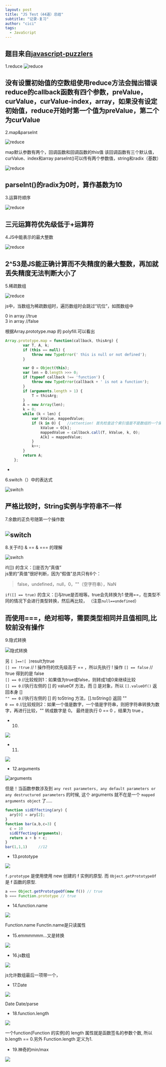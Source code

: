 ```yaml
---
layout: post
title: "JS Test（44道）总结"
subtitle: "记录-复习"
author: "cici"
tags:
  - JavaScript
---
```


题目来自[javascript-puzzlers](https://javascript-puzzlers.herokuapp.com/)
- 
1.reduce
![reduce](//upload-images.jianshu.io/upload_images/6854214-44382c2e64a4ed65.png?imageMogr2/auto-orient/strip%7CimageView2/2/w/1240)

没有设置初始值的空数组使用reduce方法会抛出错误
reduce的callback函数有四个参数，preValue，curValue，curValue-index，array，如果没有设定初始值，reduce开始时第一个值为preValue，第二个为curValue
- 
2.map&parseInt

![reduce](//upload-images.jianshu.io/upload_images/6854214-b1b614cf1089e0cd.png?imageMogr2/auto-orient/strip%7CimageView2/2/w/1240)

map默认参数有两个，回调函数和回调函数的this值
该回调函数有三个默认值，curValue、index和array
parseInt()可以传有两个参数值，string和radix（基数）

![reduce](//upload-images.jianshu.io/upload_images/6854214-4905e3195b0cde2e.png?imageMogr2/auto-orient/strip%7CimageView2/2/w/1240)

parseInt()的radix为0时，算作基数为10
- 
3.运算符顺序

![reduce](//upload-images.jianshu.io/upload_images/6854214-768facb1294bd486.png?imageMogr2/auto-orient/strip%7CimageView2/2/w/1240)

三元运算符优先级低于+运算符
- 
4.JS中能表示的最大整数

![reduce](//upload-images.jianshu.io/upload_images/6854214-5d2c9c7a311f8ef4.png?imageMogr2/auto-orient/strip%7CimageView2/2/w/1240)

2^53是JS能正确计算而不失精度的最大整数，再加就丢失精度无法判断大小了
- 
5.稀疏数组

![reduce](//upload-images.jianshu.io/upload_images/6854214-6c95b364986f85b4.png?imageMogr2/auto-orient/strip%7CimageView2/2/w/1240)

js中，当数组为稀疏数组时，遍历数组时会跳过“坑位”，如图数组中

0 in array //true <br>
3 in array //false

根据Array.prototype.map 的 polyfill.可以看出

```javascript
Array.prototype.map = function(callback, thisArg) {
        var T, A, k;
        if (this == null) {
            throw new TypeError(' this is null or not defined');
        }

        var O = Object(this);
        var len = O.length >>> 0;
        if (typeof callback !== 'function') {
            throw new TypeError(callback + ' is not a function');
        }
        if (arguments.length > 1) {
            T = thisArg;
        }
        A = new Array(len);
        k = 0;
        while (k < len) {
            var kValue, mappedValue;
            if (k in O) {   //attention! 首先检查这个索引值是不是数组的一个属性
                kValue = O[k];
                mappedValue = callback.call(T, kValue, k, O);
                A[k] = mappedValue;
            }
            k++;
        }
        return A;
    };
```
- 
6.switch（）中的表达式

![switch](//upload-images.jianshu.io/upload_images/6854214-4a0c6c3bcb3a6d4c.png?imageMogr2/auto-orient/strip%7CimageView2/2/w/1240)

严格比较时，String实例与字符串不一样
- 
7.余数的正负号随第一个操作数

![switch](//upload-images.jianshu.io/upload_images/6854214-ccb065945cbaaea2.png?imageMogr2/auto-orient/strip%7CimageView2/2/w/1240)
- 
8.关于if() & == & === 的理解

![switch](//upload-images.jianshu.io/upload_images/6854214-4940e090bf998827.png?imageMogr2/auto-orient/strip%7CimageView2/2/w/1240)

if([]) 的含义：[]是否为“真值”<br>
js里的“真值”很好判断，因为“假值”总共只有6个：
> false，undefined，null，0，""（空字符串），NaN

`if([] == true)` 的含义：[]与true是否相等。true会先转换为1
使用==，在类型不同的情况下会进行类型转换，然后再比较，
（注意`null==undefined`）

而使用===，绝对相等，需要类型相同并且值相同,比较前没有操作
- 
9.隐式转换

![隐式转换](//upload-images.jianshu.io/upload_images/6854214-3aea94dc5f314fcc.png?imageMogr2/auto-orient/strip%7CimageView2/2/w/1240)

另 `[ ]==![ ]`result为true<br>
`[] == !true` // ! 操作符的优先级高于 == ，所以先执行 ! 操作
`[] == false` // !true 得到的是 false<br>
`[] == 0` //比较规则1：如果值为true或false，则转成1或0来继续比较<br>
`[] == 0` //执行左侧的 [] 的 valueOf 方法，而 [] 是对象，所以 `[].valueOf()` 返回本身 []<br>
`"" == 0` //执行左侧的 [] 的 toString 方法，[].toString() 返回 ""<br>
`0 == 0` //比较规则2：如果一个值是数字，一个值是字符串，则把字符串转换为数字，再进行比较，"" 转成数字是 0。
最终是执行 0 == 0 ，结果为 true 。<br>

- 10.

![](//upload-images.jianshu.io/upload_images/6854214-1e7e8182ae7445c5.png?imageMogr2/auto-orient/strip%7CimageView2/2/w/1240)

- 11.

![](//upload-images.jianshu.io/upload_images/6854214-0cbe1272ecd3e1ba.png?imageMogr2/auto-orient/strip%7CimageView2/2/w/1240)

- 12.arguments

![arguments](//upload-images.jianshu.io/upload_images/6854214-57a9e9952909e239.png?imageMogr2/auto-orient/strip%7CimageView2/2/w/1240)

但是！当函数参数涉及到 `any rest parameters, any default parameters or any destructured parameters` 的时候, 这个 arguments 就不在是一个 `mapped arguments object` 了.....

```javascript
function sidEffecting(ary) {
  ary[0] = ary[2];
}
function bar(a,b,c=3) {
  c = 10
  sidEffecting(arguments);
  return a + b + c;
}
bar(1,1,1)     //12
```

- 13.prototype

![](//upload-images.jianshu.io/upload_images/6854214-2c14ac0283724346.png?imageMogr2/auto-orient/strip%7CimageView2/2/w/1240)

`f.prototype` 是使用使用 new 创建的 f 实例的原型. 而 `Object.getPrototypeOf` 是 f 函数的原型.

```javascript
a === Object.getPrototypeOf(new f()) // true
b === Function.prototype // true
```

- 14.function.name

![](//upload-images.jianshu.io/upload_images/6854214-681fde7332a8ef20.png?imageMogr2/auto-orient/strip%7CimageView2/2/w/1240)

Function.name
Functin.name是只读属性

- 15.emmmmmm...又是转换

![](//upload-images.jianshu.io/upload_images/6854214-5dabf41c38656d64.png?imageMogr2/auto-orient/strip%7CimageView2/2/w/1240)

- 16.js数组

![](//upload-images.jianshu.io/upload_images/6854214-0c701ff940223065.png?imageMogr2/auto-orient/strip%7CimageView2/2/w/1240)

js允许数组最后一项带一个，

- 17.Date

![](//upload-images.jianshu.io/upload_images/6854214-8f9425cafbb33b79.png?imageMogr2/auto-orient/strip%7CimageView2/2/w/1240)

Date
Date/parse

- 18.function.length

![](//upload-images.jianshu.io/upload_images/6854214-b736f5c2c2ab2178.png?imageMogr2/auto-orient/strip%7CimageView2/2/w/1240)

一个function(Function 的实例)的 length 属性就是函数签名的参数个数, 所以 b.length == 0.另外 Function.length 定义为1.

- 19.神奇的min/max

![](//upload-images.jianshu.io/upload_images/6854214-d8e4f9a03e65c214.png?imageMogr2/auto-orient/strip%7CimageView2/2/w/1240)